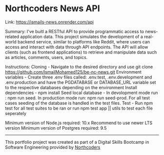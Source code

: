 # Northcoders News API

Link: https://ismails-news.onrender.com/api

Summary: I've buitl a RESTful API to provide programmatic access to news-related application data. This project simulates the development of a real-world backend service, similar to platforms like Reddit, where users can access and interact with data through API endpoints. The API will allow clients (such as frontend applications) to retrieve and manipulate data such as articles, comments, users, and topics.

Instructions:
Cloning - Navigate to the desired directory and use git clone https://github.com/IsmailMohamed125/be-nc-news.git
Environment variables - Create three .env files called: .env.test, .env.development and .env.production and have the PGDATABASE or DATABASE_URL variable set to the respective databases depending on the environment
Install dependencies - npm install
Seed local database - In devolopment mode run : npm run seed. In production mode run: npm run seed-prod. For all test cases seeding of the database is handled in the test files.
Test - Run npm test for all test suites to be ran or run npm test app || utils to test each file seperately

Minimum version of Node.js required: 10.x Recommend to use newer LTS version
Minimum version of Postgres required: 9.5

---

This portfolio project was created as part of a Digital Skills Bootcamp in Software Engineering provided by [Northcoders](https://northcoders.com/)
